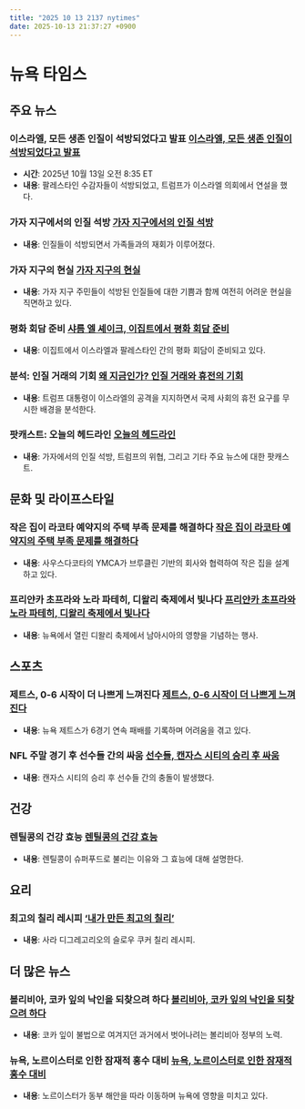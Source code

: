 ```yaml
---
title: "2025 10 13 2137 nytimes"
date: 2025-10-13 21:37:27 +0900
---
```


# 뉴욕 타임스
## 주요 뉴스
### 이스라엘, 모든 생존 인질이 석방되었다고 발표 [이스라엘, 모든 생존 인질이 석방되었다고 발표](https://www.nytimes.com/live/2025/10/12/world/israel-gaza-hostages-trump)
- **시간**: 2025년 10월 13일 오전 8:35 ET
- **내용**: 팔레스타인 수감자들이 석방되었고, 트럼프가 이스라엘 의회에서 연설을 했다.
### 가자 지구에서의 인질 석방 [가자 지구에서의 인질 석방](https://www.nytimes.com/live/2025/10/12/world/israel-gaza-hostages-trump)
- **내용**: 인질들이 석방되면서 가족들과의 재회가 이루어졌다.
### 가자 지구의 현실 [가자 지구의 현실](https://www.nytimes.com/live/2025/10/12/world/israel-gaza-hostages-trump#gazans-confront-a-devastating-reality-theres-nothing-to-be-happy-about)
- **내용**: 가자 지구 주민들이 석방된 인질들에 대한 기쁨과 함께 여전히 어려운 현실을 직면하고 있다.
### 평화 회담 준비 [샤름 엘 셰이크, 이집트에서 평화 회담 준비](https://www.nytimes.com/live/2025/10/12/world/israel-gaza-hostages-trump#netanyahu-peace-summit-egypt-sharm-el-sheikh)
- **내용**: 이집트에서 이스라엘과 팔레스타인 간의 평화 회담이 준비되고 있다.
### 분석: 인질 거래의 기회 [왜 지금인가? 인질 거래와 휴전의 기회](https://www.nytimes.com/2025/10/12/us/politics/lost-chances-hostage-deal-gaza-israel.html)
- **내용**: 트럼프 대통령이 이스라엘의 공격을 지지하면서 국제 사회의 휴전 요구를 무시한 배경을 분석한다.
### 팟캐스트: 오늘의 헤드라인 [오늘의 헤드라인](https://www.nytimes.com/2025/10/13/podcasts/the-headlines/hostages-gaza-trump-china.html)
- **내용**: 가자에서의 인질 석방, 트럼프의 위협, 그리고 기타 주요 뉴스에 대한 팟캐스트.
## 문화 및 라이프스타일
### 작은 집이 라코타 예약지의 주택 부족 문제를 해결하다 [작은 집이 라코타 예약지의 주택 부족 문제를 해결하다](https://www.nytimes.com/2025/10/08/realestate/lakota-tiny-homes-housing-shortage.html)
- **내용**: 사우스다코타의 YMCA가 브루클린 기반의 회사와 협력하여 작은 집을 설계하고 있다.
### 프리얀카 초프라와 노라 파테히, 디왈리 축제에서 빛나다 [프리얀카 초프라와 노라 파테히, 디왈리 축제에서 빛나다](https://www.nytimes.com/2025/10/12/style/diwali-ball-new-york-priyanka-chopra-nora-fatehi.html)
- **내용**: 뉴욕에서 열린 디왈리 축제에서 남아시아의 영향을 기념하는 행사.
## 스포츠
### 제트스, 0-6 시작이 더 나쁘게 느껴진다 [제트스, 0-6 시작이 더 나쁘게 느껴진다](https://www.nytimes.com/athletic/6704983/2025/10/13/jets-aaron-glenn-justin-fields-aaron-rodgers/)
- **내용**: 뉴욕 제트스가 6경기 연속 패배를 기록하며 어려움을 겪고 있다.
### NFL 주말 경기 후 선수들 간의 싸움 [선수들, 캔자스 시티의 승리 후 싸움](https://www.nytimes.com/athletic/6712342/2025/10/13/lions-chiefs-brawl-sunday-night-football/)
- **내용**: 캔자스 시티의 승리 후 선수들 간의 충돌이 발생했다.
## 건강
### 렌틸콩의 건강 효능 [렌틸콩의 건강 효능](https://www.nytimes.com/2025/10/13/well/eat/lentils-health-benefits-recipes.html)
- **내용**: 렌틸콩이 슈퍼푸드로 불리는 이유와 그 효능에 대해 설명한다.
## 요리
### 최고의 칠리 레시피 [‘내가 만든 최고의 칠리’](https://cooking.nytimes.com/recipes/1019903-slow-cooker-chili)
- **내용**: 사라 디그레고리오의 슬로우 쿠커 칠리 레시피.
## 더 많은 뉴스
### 볼리비아, 코카 잎의 낙인을 되찾으려 하다 [볼리비아, 코카 잎의 낙인을 되찾으려 하다](https://www.nytimes.com/2025/10/12/world/americas/bolivia-coca-plant-leaf-cocaine.html)
- **내용**: 코카 잎이 불법으로 여겨지던 과거에서 벗어나려는 볼리비아 정부의 노력.
### 뉴욕, 노르이스터로 인한 잠재적 홍수 대비 [뉴욕, 노르이스터로 인한 잠재적 홍수 대비](https://www.nytimes.com/2025/10/13/nyregion/noreaster-storm-forecast-damage.html)
- **내용**: 노르이스터가 동부 해안을 따라 이동하며 뉴욕에 영향을 미치고 있다.